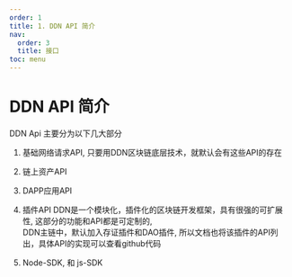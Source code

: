 ```yaml
---
order: 1
title: 1. DDN API 简介
nav:
  order: 3
  title: 接口
toc: menu
---
```


# DDN API 简介
DDN Api 主要分为以下几大部分

1. 基础网络请求API, 只要用DDN区块链底层技术，就默认会有这些API的存在

2. 链上资产API

3. DAPP应用API

4. 插件API
DDN是一个模块化，插件化的区块链开发框架，具有很强的可扩展性, 这部分的功能和API都是可定制的,   
DDN主链中，默认加入存证插件和DAO插件, 所以文档也将该插件的API列出，具体API的实现可以查看github代码

5. Node-SDK, 和 js-SDK  
